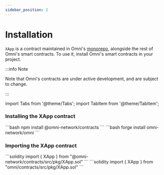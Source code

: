 ```yaml
---
sidebar_position: 2
---
```


# Installation

`XApp` is a contract maintained in Omni's [monorepo](https://github.com/omni-network/omni/tree/main/contracts), alongside the rest of Omni's smart contracts. To use it, install Omni's smart contracts in your project.

:::info Note

Note that Omni's contracts are under active development, and are subject to change.

:::

import Tabs from '@theme/Tabs';
import TabItem from '@theme/TabItem';

### Installing the XApp contract

<Tabs groupId="sol-manager">
  <TabItem value="npm" label="npm" default>
    ```bash
    npm install @omni-network/contracts
    ```
  </TabItem>
  <TabItem value="forge" label="forge">
    ```bash
    forge install omni-network/omni
    ```
  </TabItem>
</Tabs>

### Importing the XApp contract

<Tabs groupId="sol-manager">
  <TabItem value="npm" label="npm" default>
    ```solidity
    import { XApp } from "@omni-network/contracts/src/pkg/XApp.sol"
    ```
  </TabItem>
  <TabItem value="forge" label="forge">
    ```solidity
    import { XApp } from "omni/contracts/src/pkg/XApp.sol"
    ```
  </TabItem>
</Tabs>
